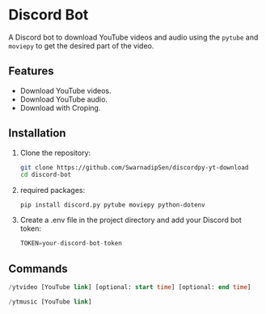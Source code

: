 # Discord Bot

A Discord bot to download YouTube videos and audio using the `pytube` and `moviepy` to get the desired part of the video.

## Features

- Download YouTube videos.
- Download YouTube audio.
- Download with Croping.

## Installation

1. Clone the repository:
   ```bash
   git clone https://github.com/SwarnadipSen/discordpy-yt-download
   cd discord-bot
   ```
2.  required packages:
    ```
    pip install discord.py pytube moviepy python-dotenv
    ```
3. Create a .env file in the project directory and add your Discord bot token:
    ```js
    TOKEN=your-discord-bot-token
    ```
## Commands

```sql 
/ytvideo [YouTube link] [optional: start time] [optional: end time]
```

```sql
/ytmusic [YouTube link]
```

